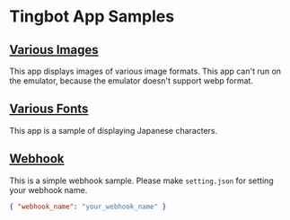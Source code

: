 # Tingbot App Samples

## [Various Images](various_images.tingapp)
This app displays images of various image formats.
This app can't run on the emulator, because the emulator doesn't support webp format.

## [Various Fonts](various_fonts.tingapp)
This app is a sample of displaying Japanese characters.

## [Webhook](webhook.tingapp)
This is a simple webhook sample.
Please make `setting.json` for setting your webhook name.

```json
{ "webhook_name": "your_webhook_name" }
```
